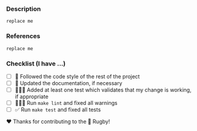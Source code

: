 <!--
  Hello!

  Before you submit your request, please replace the paragraph
  below with the relevant details, and complete the steps in the
  checklist by placing an 'x' in each box:

  - [x] I've completed this task
  - [ ] This task isn't completed

  Provide links to an existing issue or external references/discussions, if appropriate.
-->

### Description
<!--Please describe your pull request.-->
`replace me`

### References
<!--Provide links to an existing issue or external references/discussions, if appropriate.-->
`replace me`

### Checklist (I have ...)
- [ ] 🧐 Followed the code style of the rest of the project
- [ ] 📖 Updated the documentation, if necessary
- [ ] 👨🏻‍🔧 Added at least one test which validates that my change is working, if appropriate
- [ ] 👮🏻‍♂️ Run `make lint` and fixed all warnings
- [ ] ✅ Run `make test` and fixed all tests

❤️ Thanks for contributing to the 🏉 Rugby!
